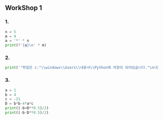 ## WorkShop 1

### 1. 

```python
n = 5
m = 9
a = '*' * n
print(f'{a}\n' * m)
```

### 2.

```python
print('"파일은 c:"\\windows\\Users\\내문서\\Python에 저장이 되어있습니다."\n나는 생각했다. \'cd를 써서 git bash로 들어가봐야지\'')
```



### 3.

```python
a = 1
b = 4
c = -21
D = b*b-4*a*c
print((-b+D**0.5)/2)
print((-b-D**0.5)/2)
```

